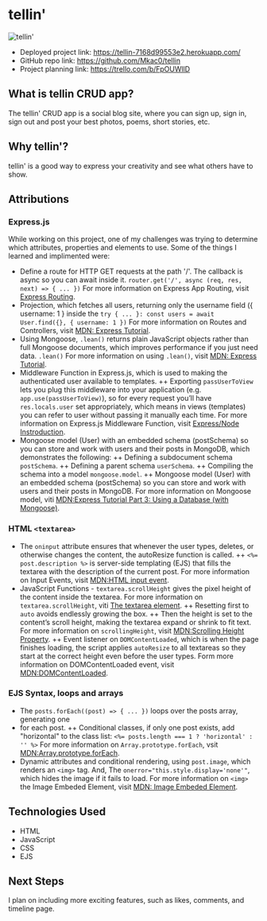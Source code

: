 # tellin'
![tellin'](https://i.imgur.com/j4j5zz9.png)

+ Deployed project link: https://tellin-7168d99553e2.herokuapp.com/
+ GitHub repo link: https://github.com/Mkac0/tellin
+ Project planning link: https://trello.com/b/FpOUWllD

## What is tellin CRUD app?
The tellin' CRUD app is a social blog site, where you can sign up, sign in, sign out and post your best photos, poems, short stories, etc.

## Why tellin'?
tellin' is a good way to express your creativity and see what others have to show.

## Attributions

### Express.js
While working on this project, one of my challenges was trying to determine which attributes, properties and elements to use. Some of the things I learned and implimented were:
  + Define a route for HTTP GET requests at the path '/'. The callback is async so you can await inside it.
      ``router.get('/', async (req, res, next) => { ... })``
      For more information on Express App Routing, visit [Express Routing](https://expressjs.com/en/guide/routing).
  + Projection, which fetches all users, returning only the username field ({ username: 1 } inside the
      ``try { ... }: const users = await User.find({}, { username: 1 })``
      For more information on Routes and Controllers, visit [MDN: Express Tutorial](https://developer.mozilla.org/en-US/docs/Learn_web_development/Extensions/Server-side/Express_Nodejs).
  + Using Mongoose, ``.lean()`` returns plain JavaScript objects rather than full Mongoose documents, which improves performance if you just need data.
      ``.lean()``
      For more information on using `.lean()`, visit [MDN: Express Tutorial](https://developer.mozilla.org/en-US/docs/Learn_web_development/Extensions/Server-side/Express_Nodejs).
  + Middleware Function in Express.js, which is used to making the authenticated user available to templates.
      ++ Exporting `passUserToView` lets you plug this middleware into your application (e.g. `app.use(passUserToView)`), so for every request you’ll have `res.locals.user` set appropriately, which means in views (templates) you can refer to user without passing it manually each time.
    For more information on Express.js Middleware Function, visit [Express/Node Instroduction](https://developer.mozilla.org/en-US/docs/Learn_web_development/Extensions/Server-side/Express_Nodejs/Introduction).
  + Mongoose model (User) with an embedded schema (postSchema) so you can store and work with users and their posts in MongoDB, which demonstrates the following:
      ++ Defining a subdocument schema `postSchema`.
      ++ Defining a parent schema `userSchema`.
      ++ Compiling the schema into a model `mongoose.model`.
    ++ Mongoose model (User) with an embedded schema (postSchema) so you can store and work with users and their posts in MongoDB.
    For more information on Mongoose model, viti [MDN:Express Tutorial Part 3: Using a Database (with Mongoose)](https://developer.mozilla.org/en-US/docs/Learn_web_development/Extensions/Server-side/Express_Nodejs/mongoose).

### HTML `<textarea>`
  + The `oninput` attribute ensures that whenever the user types, deletes, or otherwise changes the content, the autoResize function is called.
      ++ `<%= post.description %>` is server-side templating (EJS) that fills the textarea with the description of the current post.
    For more information on Input Events, visit [MDN:HTML input event](https://developer.mozilla.org/en-US/docs/Web/API/Element/input_event).
  + JavaScript Functions - `textarea.scrollHeight` gives the pixel height of the content inside the textarea.
    For more information on `textarea.scrollHeight`, viti [The textarea element](https://developer.mozilla.org/en-US/docs/Web/HTML/Reference/Elements/textarea).
      ++ Resetting first to `auto` avoids endlessly growing the box.
      ++ Then the height is set to the content’s scroll height, making the textarea expand or shrink to fit text.
    For more information on `scrollingHeight`, visit [MDN:Scrolling Height Property](https://developer.mozilla.org/en-US/docs/Web/API/Element/scrollHeight).
      ++ Event listener on `DOMContentLoaded`, which is when the page finishes loading, the script applies `autoResize` to all textareas so they start at the correct height even before the user types.
    Form more information on DOMContentLoaded event, visit [MDN:DOMContentLoaded](https://developer.mozilla.org/en-US/docs/Web/API/Document/DOMContentLoaded_event).

### EJS Syntax, loops and arrays
  + The `posts.forEach((post) => { ... })` loops over the posts array, generating one <li> for each post.
      ++ Conditional classes, if only one post exists, add "horizontal" to the class list:
        `` <%= posts.length === 1 ? 'horizontal' : '' %> ``
    For more information on `Array.prototype.forEach`, vsit [MDN:Array.prototype.forEach](https://developer.mozilla.org/en-US/docs/Web/JavaScript/Reference/Global_Objects/Array/forEach).
  + Dynamic attributes and conditional rendering, using `post.image`, which renders an `<img>` tag. And, The `onerror="this.style.display='none'"`, which hides the image if it fails to load.
    For more information on `<img>` the Image Embeded Element, visit [MDN:<img> Image Embeded Element](https://developer.mozilla.org/en-US/docs/Web/HTML/Reference/Elements/img).

## Technologies Used
+ HTML
+ JavaScript
+ CSS
+ EJS

## Next Steps
I plan on including more exciting features, such as likes, comments, and timeline page.
